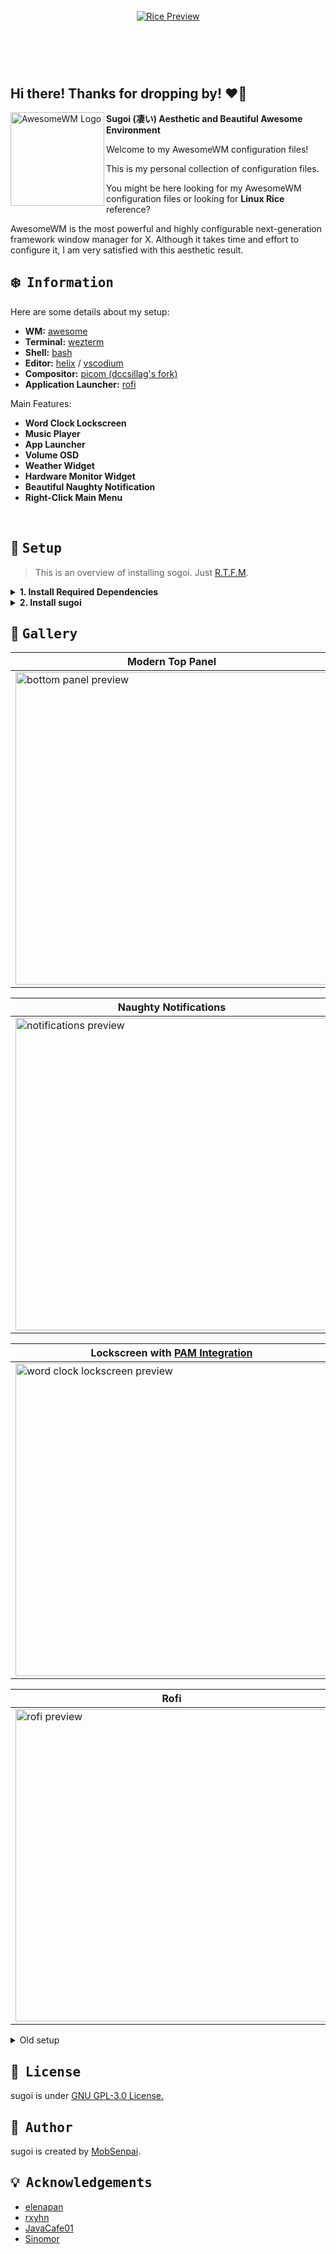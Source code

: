 <br>

<!-- RICE PREVIEW -->
<div align="center">
   <a href="#--------">
      <img src="https://i.imgur.com/HWd34GJ.png" alt="Rice Preview">
   </a>
</div>

<br>

<!-- BADGES -->
<h1>
  <a href="#--------">
    <img alt="" align="right" src="https://img.shields.io/github/stars/MobSenpai/sugoi?color=0C0E0F&labelColor=0C0E0F&style=for-the-badge"/>
  </a>
  <a href="#--------">
    <img alt="" align="left" src="https://badges.pufler.dev/visits/MobSenpai/sugoi?style=flat-square&label=&color=0C0E0F&logo=github&logoColor=white&labelColor=0C0E0F"/>
  </a>
</h1>

<br>

## Hi there! Thanks for dropping by! :heart_on_fire:

<a href="https://awesomewm.org/"><img alt="AwesomeWM Logo" height="150" align = "left" src="https://awesomewm.org/doc/api/images/AUTOGEN_wibox_logo_logo_and_name.svg"></a>

<b> Sugoi (凄い) Aesthetic and Beautiful Awesome Environment </b>

Welcome to my AwesomeWM configuration files!

This is my personal collection of configuration files.

You might be here looking for my AwesomeWM configuration files or looking for **Linux Rice** reference?

AwesomeWM is the most powerful and highly configurable next-generation framework window manager for X.
Although it takes time and effort to configure it, I am very satisfied with this aesthetic result.

<!-- INFORMATION -->

## :snowflake: ‎ <samp>Information</samp>

Here are some details about my setup:

- **WM:** [awesome](https://github.com/awesomeWM/awesome)
- **Terminal:** [wezterm](https://github.com/wez/wezterm)
- **Shell:** [bash](https://www.gnu.org/software/bash/)
- **Editor:** [helix](https://github.com/helix-editor/helix) / [vscodium](https://github.com/VSCodium/vscodium)
- **Compositor:** [picom (dccsillag's fork)](https://github.com/dccsillag/picom)
- **Application Launcher:** [rofi](https://github.com/davatorium/rofi)

Main Features:

- **Word Clock Lockscreen**
- **Music Player**
- **App Launcher**
- **Volume OSD**
- **Weather Widget**
- **Hardware Monitor Widget**
- **Beautiful Naughty Notification**
- **Right-Click Main Menu**

<br>

<!-- SETUP -->

## :wrench: ‎ <samp>Setup</samp>

> This is an overview of installing sogoi. Just [R.T.F.M](https://en.wikipedia.org/wiki/RTFM).

<details>
<summary><b>1. Install Required Dependencies</b></summary>
<br>

> First of all you should install the [git version of AwesomeWM](https://github.com/awesomeWM/awesome/).

```sh
awesome-git
```

> Install necessary dependencies

```sh
picom-allusive wezterm rofi pipewire feh playerctl
```

</details>

<details>
<summary><b>2. Install sugoi</b></summary>
<br>

> Clone this repository to ~/.config/awesome/

```sh
git clone https://github.com/MobSenpai/sugoi.git
```

> Install a few fonts (mainly icon fonts) in order for text and icons to be rendered properly.

Necessary fonts:

- **JetBrains Mono** - [here](https://www.jetbrains.com/lp/mono/)

> Finally, now you can login with AwesomeWM

Congratulations, at this point you have installed sugoi! :tada:

Log out from your current desktop session and log in into AwesomeWM

</details>

<!-- GALLERY -->

## :ocean: ‎ <samp>Gallery</samp>

| <b>Modern Top Panel</b>                                                                                      |
| ------------------------------------------------------------------------------------------------------------ |
| <a href="#--------"><img src="https://i.imgur.com/ZGgeCss.png" width="500px" alt="bottom panel preview"></a> |

| <b>Naughty Notifications</b>                                                                                  |
| ------------------------------------------------------------------------------------------------------------- |
| <a href="#--------"><img src="https://i.imgur.com/MY0gDcL.png" width="500px" alt="notifications preview"></a> |

| <b>Lockscreen with [PAM Integration](https://github.com/RMTT/lua-pam)</b>              |
| -------------------------------------------------------------------------------------- |
| <a href="#--------"><img src="" width="500px" alt="word clock lockscreen preview"></a> |

| <b>Rofi</b>                                                                                          |
| ---------------------------------------------------------------------------------------------------- |
| <a href="#--------"><img src="https://i.imgur.com/uWhOrWb.png" width="500px" alt="rofi preview"></a> |

<details>
  <summary>Old setup</summary>
  <img src="https://i.imgur.com/Wvq13QJ.png" width="500px" alt="all"></a>

</details>

## :scroll: ‎ <samp>License</samp>

sugoi is under <a href="https://github.com/MobSenpai/sugoi/blob/main/LICENSE">GNU GPL-3.0 License.
</a>

<!-- Author -->

## :bust_in_silhouette: ‎ <samp>Author</samp>

sugoi is created by <a href="https://github.com/MobSenpai">MobSenpai</a>.

<!-- ACKNOWLEDGEMENTS -->

## :bulb: ‎ <samp>Acknowledgements</samp>

- [elenapan](https://github.com/elenapan)
- [rxyhn](https://github.com/rxyhn)
- [JavaCafe01](https://github.com/JavaCafe01)
- [Sinomor](https://github.com/Sinomor)
